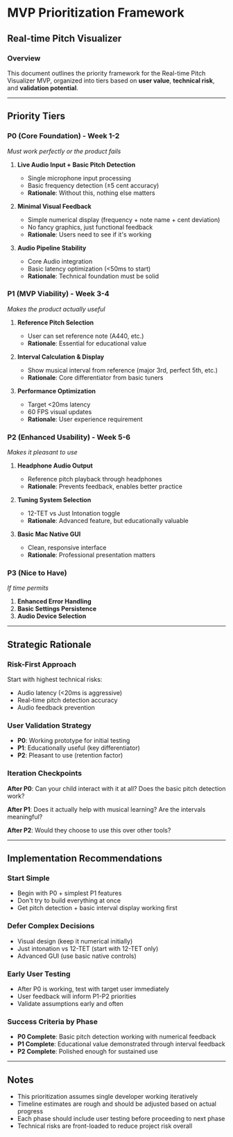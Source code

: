 # MVP Prioritization Framework
## Real-time Pitch Visualizer

### Overview

This document outlines the priority framework for the Real-time Pitch Visualizer MVP, organized into tiers based on **user value**, **technical risk**, and **validation potential**.

---

## Priority Tiers

### **P0 (Core Foundation) - Week 1-2**
*Must work perfectly or the product fails*

1. **Live Audio Input + Basic Pitch Detection**
   - Single microphone input processing
   - Basic frequency detection (±5 cent accuracy)
   - **Rationale**: Without this, nothing else matters

2. **Minimal Visual Feedback**
   - Simple numerical display (frequency + note name + cent deviation)
   - No fancy graphics, just functional feedback
   - **Rationale**: Users need to see if it's working

3. **Audio Pipeline Stability**
   - Core Audio integration
   - Basic latency optimization (<50ms to start)
   - **Rationale**: Technical foundation must be solid

### **P1 (MVP Viability) - Week 3-4**
*Makes the product actually useful*

1. **Reference Pitch Selection**
   - User can set reference note (A440, etc.)
   - **Rationale**: Essential for educational value

2. **Interval Calculation & Display**
   - Show musical interval from reference (major 3rd, perfect 5th, etc.)
   - **Rationale**: Core differentiator from basic tuners

3. **Performance Optimization**
   - Target <20ms latency
   - 60 FPS visual updates
   - **Rationale**: User experience requirement

### **P2 (Enhanced Usability) - Week 5-6**
*Makes it pleasant to use*

1. **Headphone Audio Output**
   - Reference pitch playback through headphones
   - **Rationale**: Prevents feedback, enables better practice

2. **Tuning System Selection**
   - 12-TET vs Just Intonation toggle
   - **Rationale**: Advanced feature, but educationally valuable

3. **Basic Mac Native GUI**
   - Clean, responsive interface
   - **Rationale**: Professional presentation matters

### **P3 (Nice to Have)**
*If time permits*

1. **Enhanced Error Handling**
2. **Basic Settings Persistence**
3. **Audio Device Selection**

---

## Strategic Rationale

### **Risk-First Approach**
Start with highest technical risks:
- Audio latency (<20ms is aggressive)
- Real-time pitch detection accuracy
- Audio feedback prevention

### **User Validation Strategy**
- **P0**: Working prototype for initial testing
- **P1**: Educationally useful (key differentiator)
- **P2**: Pleasant to use (retention factor)

### **Iteration Checkpoints**

**After P0**: Can your child interact with it at all? Does the basic pitch detection work?

**After P1**: Does it actually help with musical learning? Are the intervals meaningful?

**After P2**: Would they choose to use this over other tools?

---

## Implementation Recommendations

### **Start Simple**
- Begin with P0 + simplest P1 features
- Don't try to build everything at once
- Get pitch detection + basic interval display working first

### **Defer Complex Decisions**
- Visual design (keep it numerical initially)
- Just intonation vs 12-TET (start with 12-TET only)
- Advanced GUI (use basic native controls)

### **Early User Testing**
- After P0 is working, test with target user immediately
- User feedback will inform P1-P2 priorities
- Validate assumptions early and often

### **Success Criteria by Phase**
- **P0 Complete**: Basic pitch detection working with numerical feedback
- **P1 Complete**: Educational value demonstrated through interval feedback
- **P2 Complete**: Polished enough for sustained use

---

## Notes

- This prioritization assumes single developer working iteratively
- Timeline estimates are rough and should be adjusted based on actual progress
- Each phase should include user testing before proceeding to next phase
- Technical risks are front-loaded to reduce project risk overall 
